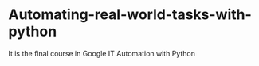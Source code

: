 # Automating-real-world-tasks-with-python
It is the final course in Google IT Automation with Python
